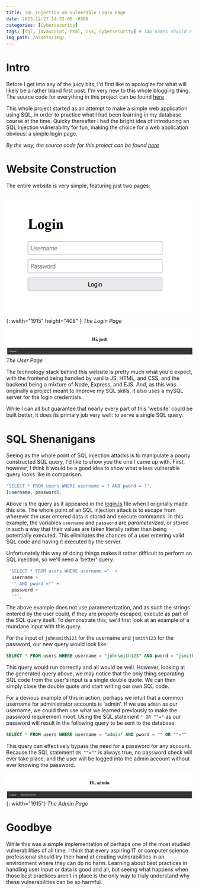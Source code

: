 ```yaml
---
title: SQL Injection on Vulnerable Login Page
date: 2023-12-27 14:52:00 -0500
categories: [Cybersecurity]
tags: [sql, javascript, html, css, cybersecurity] # TAG names should always be lowercase
img_path: /assets/img/
---
```


# Intro

Before I get into any of the juicy bits, I\'d first like to apologize for what will likely be a rather
bland first post. I\'m very new to this whole blogging thing. The source code for everything in this project can be found [here](https://github.com/kaiserjd/login-form)

<p>This whole project started as an attempt to make a simple web application
using SQL, in order to practice what I had been learning in my database course at the time.
Quicky thereafter I had the bright idea of introducing an SQL injection vulnerability for fun,
making the choice for a web application obvious: a simple login page.</p>

_By the way, the source code for this project can be found [here](https://github.com/kaiserjd/login-form)_

# Website Construction

The entire website is very simple, featuring just two pages:

![Login Page](assets/img/login-page.png){: width="1915" height="408" }
_The Login Page_
<br>

![User Page](/assets/img/user-page.png)
_The User Page_

The technology stack behind this website is pretty much what you\'d expect, with the frontend being handled by vanilla JS, HTML, and CSS, and the backend being a mixture of Node, Express, and EJS. And, as this was originally a project meant to improve my SQL skills, it also uses a mySQL server for the login credentials.

While I can all but guarantee that nearly every part of this 'website' could be built better, it does its primary job very well: to serve a single SQL query.

# SQL Shenanigans

Seeing as the whole point of SQL injection attacks is to manipulate a poorly constructed SQL query, I\'d like to show you the one I came up with. First, however, I think it would be a good idea to show what a less vulnerable query looks like in comparison.

```javascript
"SELECT * FROM users WHERE username = ? AND pword = ?",
[username, password],
```

Above is the query as it appeared in the [login.js](https://github.com/kaiserjd/login-form/blob/main/login.js) file when I originally made this site. The whole point of an SQL injection attack is to escape from wherever the user entered data is stored and execute commands. In this example, the variables `username` and `password` are _parameterized_, or stored in such a way that their values are taken literally rather than being potentially executed. This eliminates the chances of a user entering valid SQL code and having it executed by the server.

Unfortunately this way of doing things makes it rather difficult to perform an SQL injection, so we\'ll need a \'better\' query.

```javascript
 'SELECT * FROM users WHERE username ="' +
  username +
  '" AND pword ="' +
  password +
  '"',
```

The above example does not use parameterization, and as such the strings entered by the user could, if they are properly escaped, execute as part of the SQL query itself. To demonstrate this, we\'ll first look at an example of a mundane input with this query.

For the input of `johnsmith123` for the username and `jsmith123` for the password, our new query would look like:

```sql
SELECT * FROM users WHERE username = "johnsmith123" AND pword = "jsmith123"
```

This query would run correctly and all would be well. However, looking at the generated query above, we may notice that the only thing separating SQL code from the user's input is a single double quote. We can then simply close the double quote and start writing our own SQL code.

For a devious example of this in action, perhaps we intuit that a common username for administrator accounts is 'admin'. If we use `admin` as our username, we could then use what we learned previously to make the password requirement moot. Using the SQL statement `" OR ""="` as our password will result in the following query to be sent to the database:

```sql
SELECT * FROM users WHERE username = "admin" AND pword = "" OR ""=""
```

This query can effectively bypass the need for a password for any account. Because the SQL statement `OR ""=""` is always true, no password check will ever take place, and the user will be logged into the admin account without ever knowing the password.

![Admin Page](assets/img/admin-page.png){: width="1915"}
_The Admin Page_

# Goodbye

While this was a simple implementation of perhaps one of the most studied vulnerabilities of all time, I think that every aspiring IT or computer science professional should try their hand at creating vulnerabilities in an environment where they can do no harm. Learning about best practices in handling user input or data is good and all, but seeing what happens when those best practices aren't in place is the only way to truly understand why these vulnerabilities can be so harmful.
